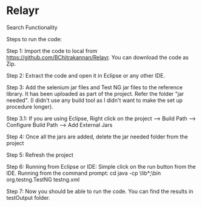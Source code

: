 # Relayr
Search Functionality

Steps to run the code:

Step 1: Import the code to local from https://github.com/BChitrakannan/Relayr. You can download the code as Zip.

Step 2: Extract the code and open it in Eclipse or any other IDE. 

Step 3: Add the selenium jar files and Test NG jar files to the reference library. It has been uploaded as part of the project. Refer the folder "jar needed".
(I didn't use any build tool as I didn't want to make the set up procedure longer). 

Step 3.1: If you are using Eclipse, Right click on the project --> Build Path --> Configure Build Path --> Add External Jars

Step 4: Once all the jars are added, delete the jar needed folder from the project

Step 5: Refresh the project

Step 6: Running from Eclipse or IDE: Simple click on the run button from the IDE. 
        Running from the command prompt: cd <rootFolder of the project>
                                         java -cp <rootFolder>\lib\*;<rootFolder>\bin org.testng.TestNG testng.xml
                                         
Step 7: Now you should be able to run the code. You can find the results in testOutput folder.
